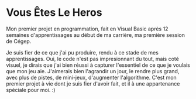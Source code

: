 Vous Êtes Le Heros
===============

Mon premier projet en programmation, fait en Visual Basic après 12 semaines d'apprentissages au début de ma carrière, ma première session de Cégep.

Je suis fier de ce que j'ai pu produire, rendu à ce stade de mes apprentissages. Oui, le code n'est pas impresionnant du tout, mais coté visuel, je dirais que j'ai bien réussi à capturer l'essentiel de ce que je voulais que mon jeu aie. J'aimerais bien l'agrandir un jour, le rendre plus grand, avec plus de pistes, de mini-jeux, d'augmenter l'algorithme. C'est mon premier projet à vie dont je suis fier d'avoir fait, et il à une appartenance spéciale pour moi. :)
